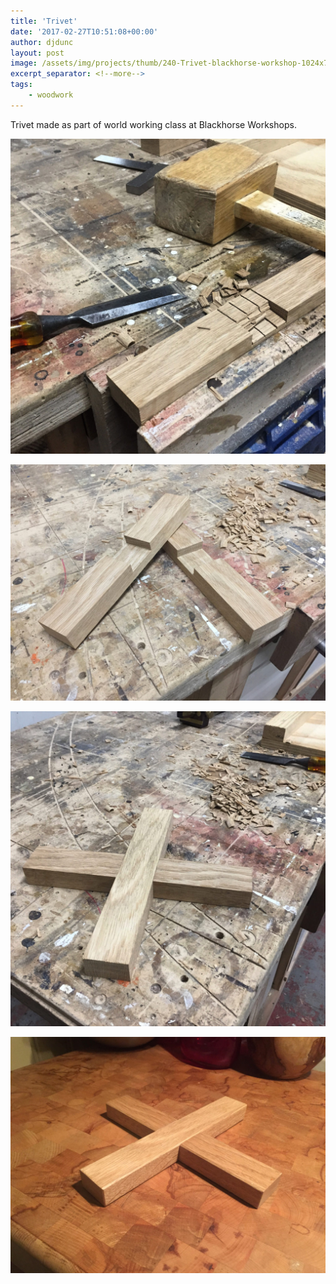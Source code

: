 ```yaml
---
title: 'Trivet'
date: '2017-02-27T10:51:08+00:00'
author: djdunc
layout: post
image: /assets/img/projects/thumb/240-Trivet-blackhorse-workshop-1024x768.jpeg
excerpt_separator: <!--more-->
tags:
    - woodwork
---
```


Trivet made as part of world working class at Blackhorse Workshops.

![Trivet](/assets/img/projects/trivet2.jpeg)

<!--more-->

![Trivet](/assets/img/projects/trivet.jpeg)

![Trivet](/assets/img/projects/trivet-final.jpeg)

![Trivet](/assets/img/projects/Trivet-blackhorse-workshop-1024x768.jpeg)
